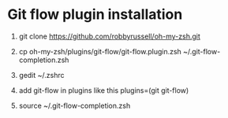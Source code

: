 # Git flow plugin installation

1) git clone https://github.com/robbyrussell/oh-my-zsh.git 

2) cp oh-my-zsh/plugins/git-flow/git-flow.plugin.zsh ~/.git-flow-completion.zsh

3) gedit ~/.zshrc
    
4) add git-flow in plugins like this plugins=(git git-flow)

5) source ~/.git-flow-completion.zsh
